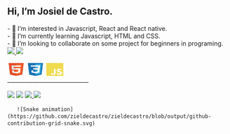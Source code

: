  <h2>Hi, I’m Josiel de Castro.</h2>
- 👀 I’m interested in Javascript, React and React native.<br>
- 🌱 I’m currently learning Javascript, HTML and CSS.<br>
- 💞️ I’m looking to collaborate on some project for beginners in programing.<br>

<div>
  <a href="https://github.com/zieldecastro">
  <img height="180em" src="https://github-readme-stats.vercel.app/api?username=zieldecastro&amp;show_icons=true&amp;theme=dark&amp;include_all_commits=true&amp;count_private=true" style="max-width:100%;">
  <img height="180em" src="https://github-readme-stats.vercel.app/api/top-langs/?username=zieldecastro&amp;layout=compact&amp;langs_count=7&amp;theme=dark" style="max-width:100%;">
</a></div>
<div style="display: inline_block"><br>
   <img align="center" alt="Ziel-html" height="30" width="40" src="https://raw.githubusercontent.com/devicons/devicon/master/icons/html5/html5-original.svg">
   <img align="center" alt="Ziel-css3" height="30" width="40" src="https://raw.githubusercontent.com/devicons/devicon/master/icons/css3/css3-original.svg">
   <img align="center" alt="Ziel-js" height="30" width="40" src="https://raw.githubusercontent.com/devicons/devicon/master/icons/javascript/javascript-plain.svg">
</div>   
_____________________________<br><br>

<div>
   <a href = "https://api.whatsapp.com/send?phone=5521980764558&text=Ol%C3%A1%2C%20obrigado%20por%20entrar%20em%20contato%20comigo!"><img src= "https://img.shields.io/badge/WhatsApp-25D366?style=for-the-badge&logo=whatsapp&logoColor=white" ></a>
   <a href = "mailto: zieldecastro@gmail.com"> <img src= "https://img.shields.io/badge/Gmail-D14836?style=for-the-badge&logo=gmail&logoColor=white"></a>
   <a href = "https://www.linkedin.com/in/zieldecastro/"> <img src = "https://img.shields.io/badge/LinkedIn-0077B5?style=for-the-badge&logo=linkedin&logoColor=white"</a>
   <a href = "https://www.instagram.com/zieldecastro/"> <img src = "https://img.shields.io/badge/Instagram-E4405F?style=for-the-badge&logo=instagram&logoColor=white"></a>
     
       ![Snake animation](https://github.com/zieldecastro/zieldecastro/blob/output/github-contribution-grid-snake.svg)
          
</div> 
